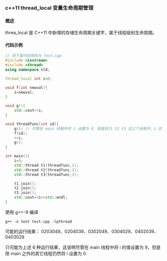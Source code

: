 ### c++11 thread_local 变量生命周期管理

#### 概述

threa_local 是 C++11 中新增的存储生命周期关键字，属于线程级别生命周期。

#### 代码示例

```C++
// 将下面代码保存为 test.cpp
#include <iostream>
#include <thread>
using namespace std;

thread_local int i=0;

void f(int newval){
    i=newval;
}

void g(){
    std::cout<<i;
}

void threadfunc(int id){
    g(); // 尽管在 main 线程中将 i 设置为 9，但是在t1 t2 t3 这三个线程中，i 的初始值仍然为 thread_local int i = 0 处设置的 0.
    f(id);
    ++i;
    g();
}

int main(){
    i=9;
    std::thread t1(threadfunc,1);
    std::thread t2(threadfunc,2);
    std::thread t3(threadfunc,3);

    t1.join();
    t2.join();
    t3.join();
    std::cout<<i<<std::endl;
}
```

使用 g++-9 编译

```shell
g++ -o test test.cpp -lpthread
```

可能的运行结果：
0203049、0204039、0302049、0304029、0402039、0403029

只可能为上述 6 种运行结果，这说明尽管在 main 线程中将 i 的值设置为 9，但是除 main 之外的其它线程仍然将 i 设置为 0.
